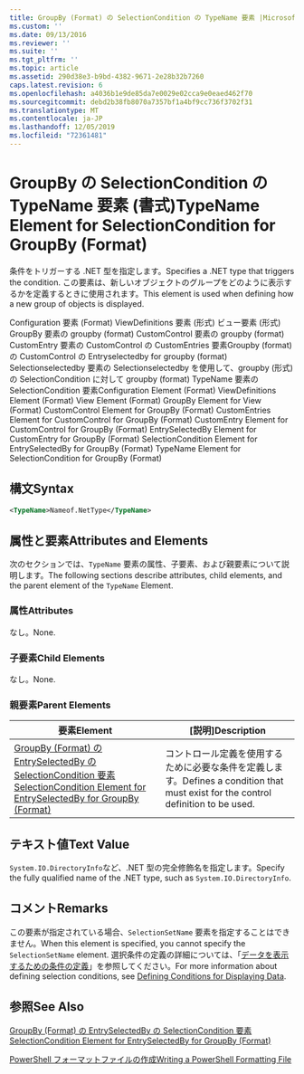 ```yaml
---
title: GroupBy (Format) の SelectionCondition の TypeName 要素 |Microsoft Docs
ms.custom: ''
ms.date: 09/13/2016
ms.reviewer: ''
ms.suite: ''
ms.tgt_pltfrm: ''
ms.topic: article
ms.assetid: 290d38e3-b9bd-4382-9671-2e28b32b7260
caps.latest.revision: 6
ms.openlocfilehash: a4036b1e9de85da7e0029e02cca9e0eaed462f70
ms.sourcegitcommit: debd2b38fb8070a7357bf1a4bf9cc736f3702f31
ms.translationtype: MT
ms.contentlocale: ja-JP
ms.lasthandoff: 12/05/2019
ms.locfileid: "72361481"
---
```

# <a name="typename-element-for-selectioncondition-for-groupby-format"></a><span data-ttu-id="84db2-102">GroupBy の SelectionCondition の TypeName 要素 (書式)</span><span class="sxs-lookup"><span data-stu-id="84db2-102">TypeName Element for SelectionCondition for GroupBy (Format)</span></span>

<span data-ttu-id="84db2-103">条件をトリガーする .NET 型を指定します。</span><span class="sxs-lookup"><span data-stu-id="84db2-103">Specifies a .NET type that triggers the condition.</span></span> <span data-ttu-id="84db2-104">この要素は、新しいオブジェクトのグループをどのように表示するかを定義するときに使用されます。</span><span class="sxs-lookup"><span data-stu-id="84db2-104">This element is used when defining how a new group of objects is displayed.</span></span>

<span data-ttu-id="84db2-105">Configuration 要素 (Format) ViewDefinitions 要素 (形式) ビュー要素 (形式) GroupBy 要素の groupby (format) CustomControl 要素の groupby (format) CustomEntry 要素の CustomControl の CustomEntries 要素Groupby (format) の CustomControl の Entryselectedby for groupby (format) Selectionselectedby 要素の Selectionselectedby を使用して、groupby (形式) の SelectionCondition に対して groupby (format) TypeName 要素の SelectionCondition 要素</span><span class="sxs-lookup"><span data-stu-id="84db2-105">Configuration Element (Format) ViewDefinitions Element (Format) View Element (Format) GroupBy Element for View (Format) CustomControl Element for GroupBy (Format) CustomEntries Element for CustomControl for GroupBy (Format) CustomEntry Element for CustomControl for GroupBy (Format) EntrySelectedBy Element for CustomEntry for GroupBy (Format) SelectionCondition Element for EntrySelectedBy for GroupBy (Format) TypeName Element for SelectionCondition for GroupBy  (Format)</span></span>

## <a name="syntax"></a><span data-ttu-id="84db2-106">構文</span><span class="sxs-lookup"><span data-stu-id="84db2-106">Syntax</span></span>

```xml
<TypeName>Nameof.NetType</TypeName>

```

## <a name="attributes-and-elements"></a><span data-ttu-id="84db2-107">属性と要素</span><span class="sxs-lookup"><span data-stu-id="84db2-107">Attributes and Elements</span></span>

<span data-ttu-id="84db2-108">次のセクションでは、`TypeName` 要素の属性、子要素、および親要素について説明します。</span><span class="sxs-lookup"><span data-stu-id="84db2-108">The following sections describe attributes, child elements, and the parent element of the `TypeName` Element.</span></span>

### <a name="attributes"></a><span data-ttu-id="84db2-109">属性</span><span class="sxs-lookup"><span data-stu-id="84db2-109">Attributes</span></span>

<span data-ttu-id="84db2-110">なし。</span><span class="sxs-lookup"><span data-stu-id="84db2-110">None.</span></span>

### <a name="child-elements"></a><span data-ttu-id="84db2-111">子要素</span><span class="sxs-lookup"><span data-stu-id="84db2-111">Child Elements</span></span>

<span data-ttu-id="84db2-112">なし。</span><span class="sxs-lookup"><span data-stu-id="84db2-112">None.</span></span>

### <a name="parent-elements"></a><span data-ttu-id="84db2-113">親要素</span><span class="sxs-lookup"><span data-stu-id="84db2-113">Parent Elements</span></span>

|<span data-ttu-id="84db2-114">要素</span><span class="sxs-lookup"><span data-stu-id="84db2-114">Element</span></span>|<span data-ttu-id="84db2-115">[説明]</span><span class="sxs-lookup"><span data-stu-id="84db2-115">Description</span></span>|
|-------------|-----------------|
|[<span data-ttu-id="84db2-116">GroupBy (Format) の EntrySelectedBy の SelectionCondition 要素</span><span class="sxs-lookup"><span data-stu-id="84db2-116">SelectionCondition Element for EntrySelectedBy for GroupBy (Format)</span></span>](./selectioncondition-element-for-entryselectedby-for-groupby-format.md)|<span data-ttu-id="84db2-117">コントロール定義を使用するために必要な条件を定義します。</span><span class="sxs-lookup"><span data-stu-id="84db2-117">Defines a condition that must exist for the control definition to be used.</span></span>|

## <a name="text-value"></a><span data-ttu-id="84db2-118">テキスト値</span><span class="sxs-lookup"><span data-stu-id="84db2-118">Text Value</span></span>

<span data-ttu-id="84db2-119">`System.IO.DirectoryInfo`など、.NET 型の完全修飾名を指定します。</span><span class="sxs-lookup"><span data-stu-id="84db2-119">Specify the fully qualified name of the .NET type, such as `System.IO.DirectoryInfo`.</span></span>

## <a name="remarks"></a><span data-ttu-id="84db2-120">コメント</span><span class="sxs-lookup"><span data-stu-id="84db2-120">Remarks</span></span>

<span data-ttu-id="84db2-121">この要素が指定されている場合、`SelectionSetName` 要素を指定することはできません。</span><span class="sxs-lookup"><span data-stu-id="84db2-121">When this element is specified, you cannot specify the `SelectionSetName` element.</span></span> <span data-ttu-id="84db2-122">選択条件の定義の詳細については、「[データを表示するための条件の定義](./defining-conditions-for-displaying-data.md)」を参照してください。</span><span class="sxs-lookup"><span data-stu-id="84db2-122">For more information about defining selection conditions, see [Defining Conditions for Displaying Data](./defining-conditions-for-displaying-data.md).</span></span>

## <a name="see-also"></a><span data-ttu-id="84db2-123">参照</span><span class="sxs-lookup"><span data-stu-id="84db2-123">See Also</span></span>

[<span data-ttu-id="84db2-124">GroupBy (Format) の EntrySelectedBy の SelectionCondition 要素</span><span class="sxs-lookup"><span data-stu-id="84db2-124">SelectionCondition Element for EntrySelectedBy for GroupBy (Format)</span></span>](./selectioncondition-element-for-entryselectedby-for-groupby-format.md)

[<span data-ttu-id="84db2-125">PowerShell フォーマットファイルの作成</span><span class="sxs-lookup"><span data-stu-id="84db2-125">Writing a PowerShell Formatting File</span></span>](./writing-a-powershell-formatting-file.md)
